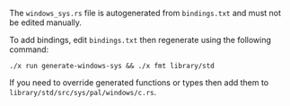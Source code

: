 The `windows_sys.rs` file is autogenerated from `bindings.txt` and must not
be edited manually.

To add bindings, edit `bindings.txt` then regenerate using the following command:

    ./x run generate-windows-sys && ./x fmt library/std

If you need to override generated functions or types then add them to
`library/std/src/sys/pal/windows/c.rs`.
